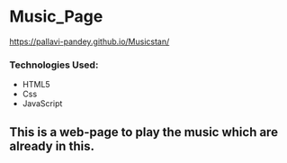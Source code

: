 # Music_Page
https://pallavi-pandey.github.io/Musicstan/
### Technologies Used:
- HTML5
- Css
- JavaScript
## This is a web-page to play the music which are already in this.
